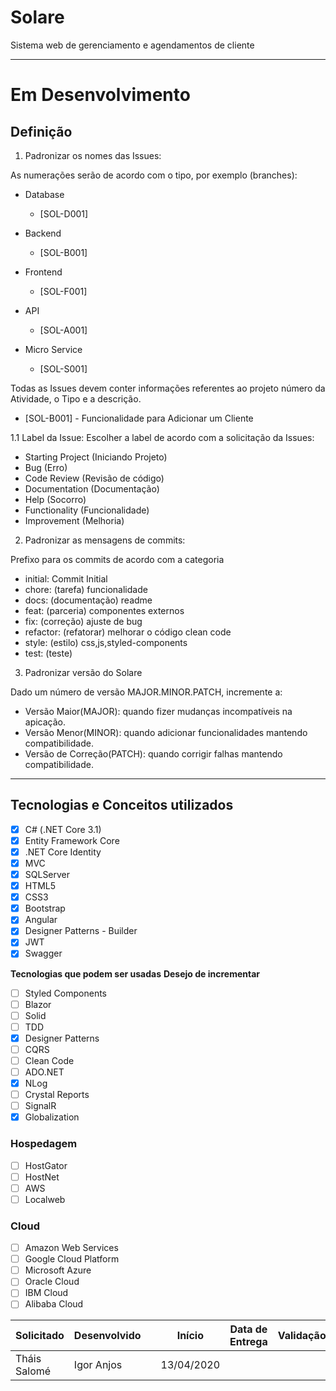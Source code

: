 # Solare
Sistema web de gerenciamento e agendamentos de cliente 
___

# Em Desenvolvimento

## Definição
1. Padronizar os nomes das Issues:

As numerações serão de acordo com o tipo, por exemplo (branches):
- Database
    * [SOL-D001]
- Backend
    * [SOL-B001]
    
- Frontend
    * [SOL-F001]
    
- API
    * [SOL-A001]
    
- Micro Service
    * [SOL-S001]
    
Todas as Issues devem conter informações referentes ao projeto número da Atividade, o Tipo e a descrição.

- [SOL-B001] - Funcionalidade para Adicionar um Cliente

1.1 Label da Issue:
Escolher a label de acordo com a solicitação da Issues:

- Starting Project (Iniciando Projeto)
- Bug (Erro)
- Code Review (Revisão de código)
- Documentation (Documentação)
- Help (Socorro)
- Functionality (Funcionalidade)
- Improvement (Melhoria)

2. Padronizar as mensagens de commits:

Prefixo para os commits de acordo com a categoria
    
- initial: Commit Initial
- chore: (tarefa) funcionalidade
- docs: (documentação) readme
- feat: (parceria) componentes externos
- fix: (correção) ajuste de bug
- refactor: (refatorar) melhorar o código clean code
- style: (estilo) css,js,styled-components
- test: (teste)

3. Padronizar versão do Solare

Dado um número de versão MAJOR.MINOR.PATCH, incremente a:

* Versão Maior(MAJOR): quando fizer mudanças incompatíveis na apicação.
* Versão Menor(MINOR): quando adicionar funcionalidades mantendo compatibilidade.
* Versão de Correção(PATCH): quando corrigir falhas mantendo compatibilidade.
___
## Tecnologias e Conceitos utilizados

- [x] C# (.NET Core 3.1)
- [x] Entity Framework Core
- [x] .NET Core Identity
- [x] MVC
- [x] SQLServer
- [x] HTML5
- [x] CSS3
- [x] Bootstrap
- [x] Angular
- [x] Designer Patterns - Builder
- [x] JWT
- [x] Swagger

**Tecnologias que podem ser usadas**
**Desejo de incrementar**
- [ ] Styled Components
- [ ] Blazor
- [ ] Solid
- [ ] TDD
- [x] Designer Patterns
- [ ] CQRS
- [ ] Clean Code
- [ ] ADO.NET
- [x] NLog
- [ ] Crystal Reports
- [ ] SignalR
- [x] Globalization

### **Hospedagem**
- [ ] HostGator
- [ ] HostNet
- [ ] AWS
- [ ] Localweb

### **Cloud**
- [ ] Amazon Web Services
- [ ] Google Cloud Platform
- [ ] Microsoft Azure
- [ ] Oracle Cloud
- [ ] IBM Cloud
- [ ] Alibaba Cloud

| Solicitado | Desenvolvido | | Início | Data de Entrega | Validação |
| --- | --- | --- | --- | --- | --- |
| Tháis Salomé | Igor Anjos | | 13/04/2020 | | |
